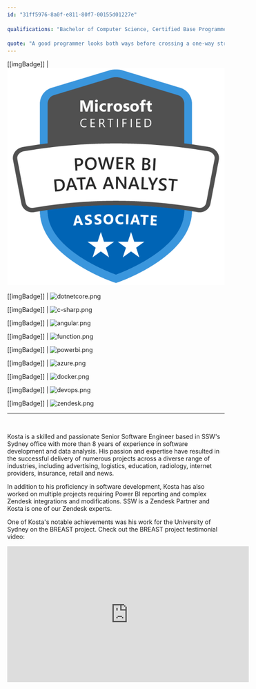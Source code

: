 ```yaml
---
id: "31ff5976-8a0f-e811-80f7-00155d01227e"

qualifications: "Bachelor of Computer Science, Certified Base Programmer for SAS 9"

quote: "A good programmer looks both ways before crossing a one-way street"
---
```


[[imgBadge]]
| ![microsoft-power-bi-data-analyst-associate.png](../badges/Certification-microsoft-power-bi-data-analyst-associate.png)

[[imgBadge]]
| ![dotnetcore.png](../badges/Developer-dotnet-core.png)

[[imgBadge]]
| ![c-sharp.png](../badges/Developer-c-sharp.png)

[[imgBadge]]
| ![angular.png](../badges/Developer-angular.png)

[[imgBadge]]
| ![function.png](../badges/Developer-azure-function.png)

[[imgBadge]]
| ![powerbi.png](../badges/Business-microsoft-dynamics-powerbi.png)

[[imgBadge]]
| ![azure.png](../badges/Business-microsoft-azure.png)

[[imgBadge]]
| ![docker.png](../badges/Developer-docker.png)

[[imgBadge]]
| ![devops.png](../badges/Developer-devops.png)

[[imgBadge]]
| ![zendesk.png](../badges/Business-zendesk.png)

---

<br/>

Kosta is a skilled and passionate Senior Software Engineer based in SSW's Sydney office with more than 8 years of experience in software development and data analysis. His passion and expertise have resulted in the successful delivery of numerous projects across a diverse range of industries, including advertising, logistics, education, radiology, internet providers, insurance, retail and news.

In addition to his proficiency in software development, Kosta has also worked on multiple projects requiring Power BI reporting and complex Zendesk integrations and modifications. SSW is a Zendesk Partner and Kosta is one of our Zendesk experts.

One of Kosta's notable achievements was his work for the University of Sydney on the BREAST project. Check out the BREAST project testimonial video:

<iframe width="560" height="315" src="https://www.youtube.com/embed/rf7zzTMeTf4" frameborder="0"></iframe>
